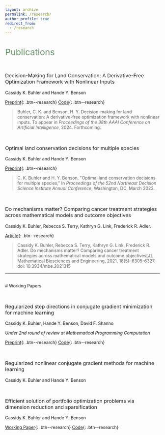 ```yaml
---
layout: archive
permalink: /research/
author_profile: true
redirect_from:
  - /research
---
```

<style type='text/css'>
  h1 {
font-weight:normal;
    color: #609162;
  }
  h3 {
margin-top: 3em;
font-weight:normal;
  }

</style>

# Publications


### Decision-Making for Land Conservation: A Derivative-Free Optimization Framework with Nonlinear Inputs 

Cassidy K. Buhler and Hande Y. Benson 

<a href="https://arxiv.org/abs/2308.11549" target="_blank" rel="noopener noreferrer">Preprint</a>{: .btn--research} <a href="https://github.com/cassiebuhler/conservation-dfo" target="_blank"  rel="noopener noreferrer">Code</a>{: .btn--research}


>Buhler, C. K. and Benson, H. Y. Decision-making for land conservation: A derivative-free optimization framework with nonlinear inputs. To appear in *Proceedings of the 38th AAAI Conference on Artificial Intelligence*, 2024. Forthcoming.



### Optimal land conservation decisions for multiple species

Cassidy K. Buhler and Hande Y. Benson 


<a href="https://arxiv.org/abs/2307.11863" target="_blank" rel="noopener noreferrer">Preprint</a>{: .btn--research}

>C. K. Buhler and H. Y. Benson, "Optimal land conservation decisions for multiple species," In *Proceedings of the 52nd Northeast Decision Science Institute Annual Conference*, Washington, DC, March 2023. 




### Do mechanisms matter? Comparing cancer treatment strategies across mathematical models and outcome objectives

Cassidy K. Buhler, Rebecca S. Terry, Kathryn G. Link, Frederick R. Adler. 

<a href="https://www.aimspress.com/article/doi/10.3934/mbe.2021315" target="_blank" rel="noopener noreferrer">Article</a>{: .btn--research}

>Cassidy K. Buhler, Rebecca S. Terry, Kathryn G. Link, Frederick R. Adler. Do mechanisms matter? Comparing cancer treatment strategies across mathematical models and outcome objectives[J]. Mathematical Biosciences and Engineering, 2021, 18(5): 6305-6327. doi: 10.3934/mbe.2021315





<hr style="height:2px;border-width:0;color:gray;background-color:gray">

<br>
# Working Papers

### Regularized step directions in conjugate gradient minimization for machine learning
Cassidy K. Buhler, Hande Y. Benson, David F. Shanno

*Under 2nd round of review at Mathematical Programming Computation*



<a href="https://arxiv.org/abs/2110.06308" target="_blank" rel="noopener noreferrer">Preprint</a>{: .btn--research}
<a href="https://github.com/cassiebuhler/ConminCG" target="_blank" rel="noopener noreferrer">Code</a>{: .btn--research}




### Regularized nonlinear conjugate gradient methods for machine learning
Cassidy K. Buhler and Hande Y. Benson


### Efficient solution of portfolio optimization problems via dimension reduction and sparsification
Cassidy K. Buhler and Hande Y. Benson

<a href="https://arxiv.org/abs/2306.12639" target="_blank"  rel="noopener noreferrer">Working Paper</a>{: .btn--research} 
<a href="https://github.com/cassiebuhler/PODS" target="_blank"  rel="noopener noreferrer">Code</a>{: .btn--research}


